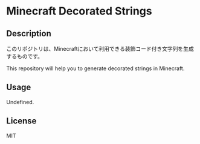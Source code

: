 # Minecraft Decorated Strings

## Description

このリポジトリは、Minecraftにおいて利用できる装飾コード付き文字列を生成するものです。

This repository will help you to generate decorated strings in Minecraft.

## Usage

Undefined.

## License

MIT